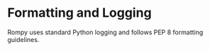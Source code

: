# Formatting and Logging

Rompy uses standard Python logging and follows PEP 8 formatting guidelines.
